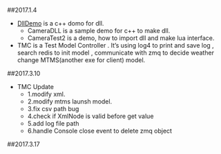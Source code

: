 ##2017.1.4
- [DllDemo](http://blog.csdn.net/forever917/article/details/53780543.) is a c++ domo for dll. 
  - CameraDLL is a sample demo for c++ to make dll.
  - CameraTest2 is a demo, how to import dll and make lua interface.
- TMC is a Test Model Controller . It’s using log4 to print and save log , search redis to init model , communicate with zmq to decide weather change MTMS(another exe for client) model.

##2017.3.10	
- TMC Update
  - 1.modify xml.
  - 2.modify mtms launsh model.
  - 3.fix csv path bug
  - 4.check if XmlNode is valid before get value
  - 5.add log file path
  - 6.handle Console close event to delete zmq object

##2017.3.17
